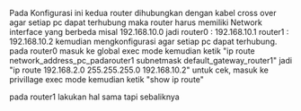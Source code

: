 Pada Konfigurasi ini kedua router dihubungkan dengan kabel cross over
agar setiap pc dapat terhubung maka router harus memiliki Network interface yang berbeda
misal 192.168.10.0 
jadi 
router0 : 192.168.10.1
router1 : 192.168.10.2
kemudian mengkonfigurasi agar setiap pc dapat terhubung.
pada router0
masuk ke global exec mode kemudian 
ketik "ip route network_address_pc_padarouter1 subnetmask default_gateway_router1"
jadi "ip route 192.168.2.0 255.255.255.0 192.168.10.2"
untuk cek, masuk ke privillage exec mode kemudian ketik "show ip route" 

pada router1
lakukan hal sama tapi sebaliknya